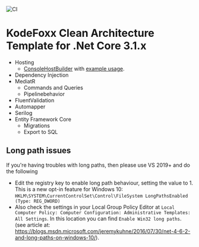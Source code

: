 ![CI](https://github.com/KodeFoxx/Kf.CleanArchitectureTemplate.NetCore31/workflows/CI/badge.svg?branch=master)

# KodeFoxx Clean Architecture Template for .Net Core 3.1.x
- Hosting
  - [ConsoleHostBuilder](https://github.com/KodeFoxx/Kf.CleanArchitectureTemplate.NetCore31/blob/master/Source/Presentation/Desktop/Kf.CANetCore31.Presentation.Desktop.Hosting.Extensions/ConsoleHostBuilder.cs#L19) with [example usage](https://github.com/KodeFoxx/Kf.CleanArchitectureTemplate.NetCore31/blob/master/Source/Presentation/Desktop/Kf.CANetCore31.Presentation.Desktop.ConsoleApp/Program.cs#L8).
- Dependency Injection
- MediatR
  - Commands and Queries
  - Pipelinebehavior
- FluentValidation
- Automapper
- Serilog
- Entity Framework Core
  - Migrations
  - Export to SQL

## Long path issues
If you're having troubles with long paths, then please use VS 2019+ and do the following
- Edit the registry key to enable long path behaviour, setting the value to 1. This is a new opt-in feature for Windows 10: `HKLM\SYSTEM\CurrentControlSet\Control\FileSystem LongPathsEnabled (Type: REG_DWORD)`
- Also check the settings in your Local Group Policy Editor at `Local Computer Policy: Computer Configuration: Administrative Templates: All Settings`. In this location you can find `Enable Win32 long paths`. (see article at: https://blogs.msdn.microsoft.com/jeremykuhne/2016/07/30/net-4-6-2-and-long-paths-on-windows-10/).
